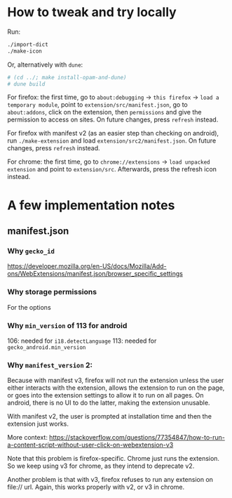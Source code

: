 # How to tweak and try locally

Run:

```bash
./import-dict
./make-icon
```

Or, alternatively with `dune`:

```bash
# (cd ../; make install-opam-and-dune)
# dune build
```

For firefox: the first time, go to `about:debugging` -> `this firefox`
-> `load a temporary module`, point to
`extension/src/manifest.json`, go to `about:addons`, click on
the extension, then `permissions` and give the permission to access
on sites. On future changes, press `refresh` instead.

For firefox with manifest v2 (as an easier step than checking on
android), run `./make-extension` and load
`extension/src2/manifest.json`.  On future changes, press `refresh`
instead.

For chrome: the first time, go to `chrome://extensions` -> `load
unpacked extension` and point to `extension/src`. Afterwards, press
the refresh icon instead.

# A few implementation notes

## manifest.json
### Why `gecko_id`
https://developer.mozilla.org/en-US/docs/Mozilla/Add-ons/WebExtensions/manifest.json/browser_specific_settings

### Why storage permissions
For the options

### Why `min_version` of 113 for android
106: needed for `i18.detectLanguage`
113: needed for `gecko_android.min_version`

### Why `manifest_version` 2:

Because with manifest v3, firefox will not run the extension unless
the user either interacts with the extension, allows the extension to
run on the page, or goes into the extension settings to allow it to
run on all pages. On android, there is no UI to do the latter, making
the extension unusable.

With manifest v2, the user is prompted at installation time and then
the extension just works.

More context:
https://stackoverflow.com/questions/77354847/how-to-run-a-content-script-without-user-click-on-webextension-v3

Note that this problem is firefox-specific. Chrome just runs the
extension. So we keep using v3 for chrome, as they intend to deprecate
v2.

Another problem is that with v3, firefox refuses to run any extension
on file:// url. Again, this works properly with v2, or v3 in chrome.
